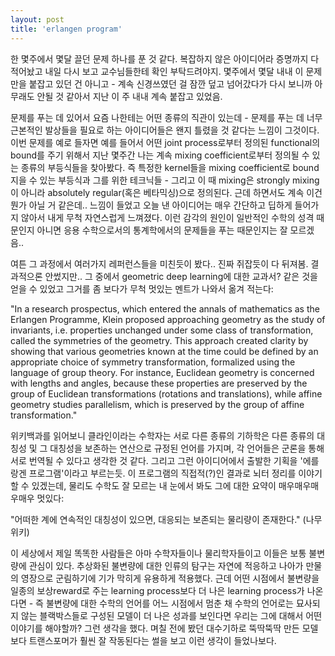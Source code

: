 ```yaml
---
layout: post
title: 'erlangen program'
---
```


한 몇주에서 몇달 끌던 문제 하나를 푼 것 같다. 복잡하지 않은 아이디어라 증명까지 다 적어놨고 내일 다시 보고 교수님들한테 확인 부탁드려야지. 몇주에서 몇달 내내 이 문제만을 붙잡고 있던 건 아니고 - 계속 신경쓰였던 걸 잠깐 덮고 넘어갔다가 다시 보니까 아무래도 안될 것 같아서 지난 이 주 내내 계속 붙잡고 있었음. 

문제를 푸는 데 있어서 요즘 나한테는 어떤 종류의 직관이 있는데 - 문제를 푸는 데 너무 근본적인 발상들을 필요로 하는 아이디어들은 왠지 틀렸을 것 같다는 느낌이 그것이다. 이번 문제를 예로 들자면 예를 들어서 어떤 joint process로부터 정의된 functional의 bound를 주기 위해서 지난 몇주간 나는 계속 mixing coefficient로부터 정의될 수 있는 종류의 부등식들을 찾아봤다. 즉 특정한 kernel들을 mixing coefficient로 bound 지을 수 있는 부등식과 그를 위한 테크닉들 - 그리고 이 때 mixing은 strongly mixing이 아니라 absolutely regular(혹은 베타믹싱)으로 정의된다. 근데 하면서도 계속 이건 뭔가 아닐 거 같은데.. 느낌이 들었고 오늘 낸 아이디어는 매우 간단하고 딥하게 들어가지 않아서 내게 무척 자연스럽게 느껴졌다. 이런 감각의 원인이 일반적인 수학의 성격 때문인지 아니면 응용 수학으로서의 통계학에서의 문제들을 푸는 때문인지는 잘 모르겠음.. 

여튼 그 과정에서 여러가지 레퍼런스들을 미친듯이 봤다.. 진짜 쥐잡듯이 다 뒤져봄. 결과적으론 안썼지만.. 그 중에서 geometric deep learning에 대한 교과서? 같은 것을 얻을 수 있었고 그거를 좀 보다가 무척 멋있는 멘트가 나와서 옮겨 적는다:

"In a research prospectus, which entered the annals of mathematics as the Erlangen Programme, Klein proposed approaching geometry as the study of invariants, i.e. properties unchanged under some class of transformation, called the symmetries of the geometry. This approach created clarity by showing that various geometries known at the time could be defined by an appropriate choice of symmetry transformation, formalized using the language of group theory. For instance, Euclidean geometry is concerned with lengths and angles, because these properties are preserved by the group of Euclidean transformations (rotations and translations), while affine geometry studies parallelism, which is preserved by the group of affine transformation."

위키백과를 읽어보니 클라인이라는 수학자는 서로 다른 종류의 기하학은 다른 종류의 대칭성 및 그 대칭성을 보존하는 연산으로 규정된 언어를 가지며, 각 언어들은 군론을 통해 서로 번역될 수 있다고 생각한 것 같다. 그리고 그런 아이디어에서 출발한 기획을 '에를랑겐 프로그램'이라고 부르는듯. 이 프로그램의 직접적(?)인 결과로 뇌터 정리를 이야기할 수 있겠는데, 물리도 수학도 잘 모르는 내 눈에서 봐도 그에 대한 요약이 매우매우매우매우 멋있다:

"어떠한 계에 연속적인 대칭성이 있으면, 대응되는 보존되는 물리량이 존재한다." (나무위키)

이 세상에서 제일 똑똑한 사람들은 아마 수학자들이나 물리학자들이고 이들은 보통 불변량에 관심이 있다. 추상화된 불변량에 대한 인류의 탐구는 자연에 적응하고 나아가 만물의 영장으로 군림하기에 기가 막히게 유용하게 적용했다. 근데 어떤 시점에서 불변량을 일종의 보상reward로 주는 learning process보다 더 나은 learning process가 나온다면 - 즉 불변량에 대한 수학의 언어를 어느 시점에서 멈춘 채 수학의 언어로는 묘사되지 않는 블랙박스들로 구성된 모델이 더 나은 성과를 보인다면 우리는 그에 대해서 어떤 이야기를 해야할까? 그런 생각을 했다. 며칠 전에 봤던 대수기하로 뚝딱뚝딱 만든 모델보다 트랜스포머가 훨씬 잘 작동된다는 썰을 보고 이런 생각이 들었나보다.

